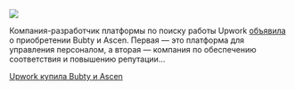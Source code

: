 <!--2025-08-11 14:16:07-->
<div class="yb">
  <div class="rss habr"><img src="https://habrastorage.org/webt/gd/_s/ih/gd_sihfamdoebcbv5xxrpyp-72g.jpeg" /><p>Компания-разработчик платформы по поиску работы Upwork <a href="https://techcrunch.com/2025/08/06/upwork-acquires-bubty-and-ascen-with-plans-to-launch-a-standalone-enterprise-business/" rel="noopener noreferrer nofollow">объявила</a> о приобретении Bubty и Ascen. Первая — это платформа для управления персоналом, а вторая — компания по обеспечению соответствия и повышению репутации... <p class="titl"><a href="https://habr.com/ru/news/936064/?utm_source=habrahabr&utm_medium=rss&utm_campaign=936064">Upwork купила Bubty и Ascen</a></p></div>
</div>
